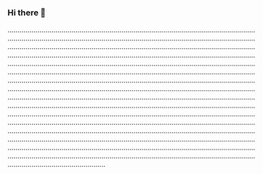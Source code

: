 ### Hi there 👋

.................................................................................................................................................................................................................................................................................................................................................................................................................................................................................................................................................................................................................................................................................................................................................................................................................................................................................................................................................................................................................................................................................................................................................................................................................................................................................................................................................................................................................................................................................................................................................................................................................................................................................................................................................................................................................................................................................................................................................................................................................................................................................................................